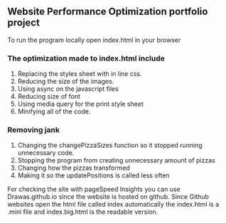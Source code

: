 ## Website Performance Optimization portfolio project
To run the program locally open index.html in your browser

### The optimization made to index.html include
1. Replacing the styles sheet with in line css.
2. Reducing the size of the images.
3. Using async on the javascript files
4. Reducing size of font
5. Using media query for the print style sheet
6. Minifying all of the code.

### Removing jank
1. Changing the changePizzaSizes function so it stopped running unnecessary code.
2. Stopping the program from creating unnecessary amount of pizzas
3. Changing how the pizzas transformed
4. Making it so the updatePositions is called less often



For checking the site with pageSpeed Insights you can use Drawas.github.io since the website is hosted on github.
Since Github websites open the html file called index automatically the index.html is a .mini file and index.big.html is the readable version.
